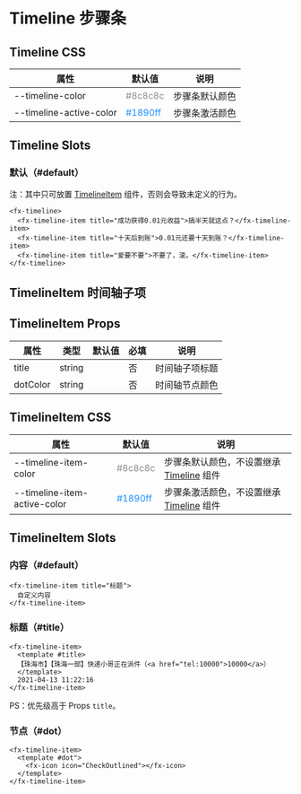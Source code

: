 # Timeline 步骤条

## Timeline CSS

| 属性                    | 默认值                               | 说明           |
| ----------------------- | ------------------------------------ | -------------- |
| --timeline-color        | <font color="#8c8c8c">#8c8c8c</font> | 步骤条默认颜色 |
| --timeline-active-color | <font color="#1890ff">#1890ff</font> | 步骤条激活颜色 |

## Timeline Slots

### 默认（#default）

注：其中只可放置 [TimelineItem](./Timeline.md#timelineitem-时间轴子项) 组件，否则会导致未定义的行为。

```
<fx-timeline>
  <fx-timeline-item title="成功获得0.01元收益">搞半天就这点？</fx-timeline-item>
  <fx-timeline-item title="十天后到账">0.01元还要十天到账？</fx-timeline-item>
  <fx-timeline-item title="爱要不要">不要了，滚。</fx-timeline-item>
</fx-timeline>
```

## TimelineItem 时间轴子项

## TimelineItem Props

| 属性     | 类型   | 默认值 | 必填 | 说明           |
| -------- | ------ | ------ | ---- | -------------- |
| title    | string |        | 否   | 时间轴子项标题 |
| dotColor | string |        | 否   | 时间轴节点颜色 |

## TimelineItem CSS

| 属性                         | 默认值                               | 说明                                                                   |
| ---------------------------- | ------------------------------------ | ---------------------------------------------------------------------- |
| --timeline-item-color        | <font color="#8c8c8c">#8c8c8c</font> | 步骤条默认颜色，不设置继承 [Timeline](./Timeline.md#timeline-css) 组件 |
| --timeline-item-active-color | <font color="#1890ff">#1890ff</font> | 步骤条激活颜色，不设置继承 [Timeline](./Timeline.md#timeline-css) 组件 |

## TimelineItem Slots

### 内容（#default）

```
<fx-timeline-item title="标题">
  自定义内容
</fx-timeline-item>
```

### 标题（#title）

```
<fx-timeline-item>
  <template #title>
  【珠海市】【珠海一部】快递小哥正在派件（<a href="tel:10000">10000</a>）
  </template>
  2021-04-13 11:22:16
</fx-timeline-item>
```

PS：优先级高于 Props `title`。

### 节点（#dot）

```
<fx-timeline-item>
  <template #dot">
    <fx-icon icon="CheckOutlined"></fx-icon>
  </template>
</fx-timeline-item>
```
